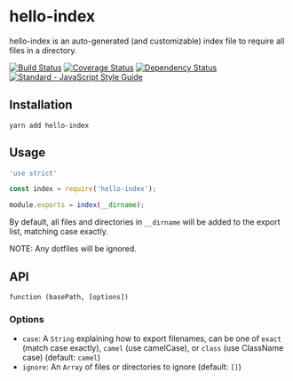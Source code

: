 # hello-index

hello-index is an auto-generated (and customizable) index file to require all files in a directory.

[![Build Status](https://img.shields.io/travis/hello-js/hello-index/master.svg)](https://travis-ci.org/hello-js/hello-index)
[![Coverage Status](https://img.shields.io/coveralls/hello-js/hello-index.svg)](https://coveralls.io/github/hello-js/hello-index)
[![Dependency Status](https://img.shields.io/david/hello-js/hello-index.svg)](https://david-dm.org/hello-js/hello-index)
[![Standard - JavaScript Style Guide](https://img.shields.io/badge/code%20style-standard-brightgreen.svg)](http://standardjs.com/)

## Installation

```
yarn add hello-index
```

## Usage

```js
'use strict'

const index = require('hello-index');

module.exports = index(__dirname);
```

By default, all files and directories in `__dirname` will be added to the export list, matching case exactly.

NOTE: Any dotfiles will be ignored.

## API

```
function (basePath, [options])
```

### Options

* `case`: A `String` explaining how to export filenames, can be one of `exact` (match case exactly), `camel` (use camelCase), or `class` (use ClassName case) (default: `camel`)
* `ignore`: An `Array` of files or directories to ignore (default: `[]`)
